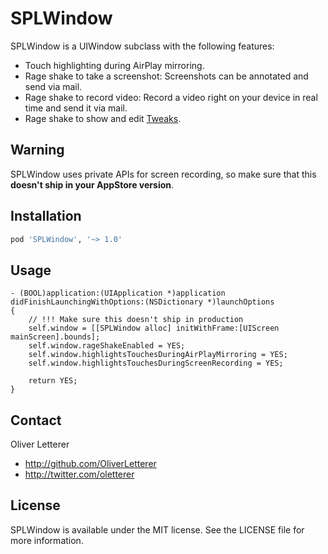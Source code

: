 # SPLWindow

SPLWindow is a UIWindow subclass with the following features:

- Touch highlighting during AirPlay mirroring.
- Rage shake to take a screenshot: Screenshots can be annotated and send via mail.
- Rage shake to record video: Record a video right on your device in real time and send it via mail.
- Rage shake to show and edit [Tweaks](https://github.com/facebook/Tweaks).

## Warning

SPLWindow uses private APIs for screen recording, so make sure that this __doesn't ship in your AppStore version__.

## Installation

```ruby
pod 'SPLWindow', '~> 1.0'
```

## Usage

``` objc
- (BOOL)application:(UIApplication *)application didFinishLaunchingWithOptions:(NSDictionary *)launchOptions
{
	// !!! Make sure this doesn't ship in production
	self.window = [[SPLWindow alloc] initWithFrame:[UIScreen mainScreen].bounds];
	self.window.rageShakeEnabled = YES;
	self.window.highlightsTouchesDuringAirPlayMirroring = YES;
	self.window.highlightsTouchesDuringScreenRecording = YES;
	
	return YES;
}
```

## Contact
Oliver Letterer

- http://github.com/OliverLetterer
- http://twitter.com/oletterer

## License
SPLWindow is available under the MIT license. See the LICENSE file for more information.
